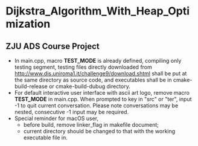 # Dijkstra_Algorithm_With_Heap_Optimization
## ZJU ADS Course Project

* In main.cpp, macro __TEST_MODE__ is already defined, compiling only testing segment, testing files directly downloaded from http://www.dis.uniroma1.it/challenge9/download.shtml shall be put at the same directory as source code, and executables shall be in cmake-build-release or cmake-build-dubug directory.
* For default interactive user interface with ascii art logo, remove macro __TEST_MODE__ in main.cpp. When prompted to key in "src" or "ter", input -1 to quit current conversation. Please note conversations may be nested, consecutive -1 input may be required.
* Special reminder for macOS user,
	* before build, remove linker_flag in makefile document;
	* current directory should be changed to that with the working executable file in.
